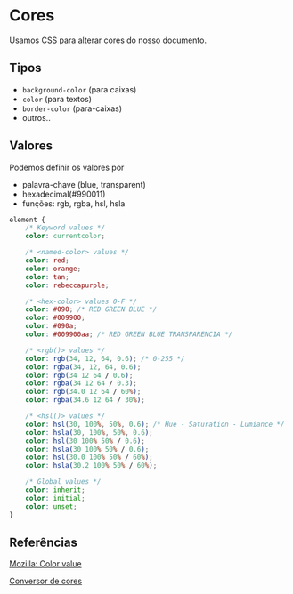 # Cores

Usamos CSS para alterar cores do nosso documento.

## Tipos

* `background-color` (para caixas)
* `color` (para textos)
* `border-color` (para-caixas)
* outros..

## Valores

Podemos definir os valores por

* palavra-chave (blue, transparent)
* hexadecimal(#990011)
* funções: rgb, rgba, hsl, hsla

~~~css
element {
    /* Keyword values */
    color: currentcolor;

    /* <named-color> values */
    color: red;
    color: orange;
    color: tan;
    color: rebeccapurple;

    /* <hex-color> values 0-F */
    color: #090; /* RED GREEN BLUE */
    color: #009900;
    color: #090a;
    color: #009900aa; /* RED GREEN BLUE TRANSPARENCIA */

    /* <rgb()> values */
    color: rgb(34, 12, 64, 0.6); /* 0-255 */
    color: rgba(34, 12, 64, 0.6);
    color: rgb(34 12 64 / 0.6);
    color: rgba(34 12 64 / 0.3);
    color: rgb(34.0 12 64 / 60%);
    color: rgba(34.6 12 64 / 30%);

    /* <hsl()> values */
    color: hsl(30, 100%, 50%, 0.6); /* Hue - Saturation - Lumiance */
    color: hsla(30, 100%, 50%, 0.6);
    color: hsl(30 100% 50% / 0.6);
    color: hsla(30 100% 50% / 0.6);
    color: hsl(30.0 100% 50% / 60%);
    color: hsla(30.2 100% 50% / 60%);

    /* Global values */
    color: inherit;
    color: initial;
    color: unset;
}
~~~

## Referências

<a href="https://developer.mozilla.org/en-US/docs/Web/CSS/color_value">Mozilla: Color value</a>

<a href="https://convertacolor.com">Conversor de cores</a>
